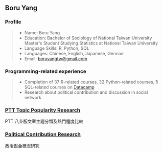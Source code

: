 ## Boru Yang

### Profile

> * Name: Boru Yang
> * Education: Bachelor of Sociology of National Taiwan University
Master's Student Studying Statistics at National Taiwan University
> * Language Skills: R, Python, SQL
> * Languages: Chinese, English, Japanese, German
> * Email: [boruyangtw@gmail.com](boruyangtw@gmail.com)

### Programming-related experience

> * Completion of 37 R-related courses, 32 Python-related courses, 5 SQL-related courses on [Datacamp](https://www.datacamp.com)
> * Research about political contribution and discussion in social network

### [PTT Topic Popularity Research](https://boruyang.github.io/portfolio/topic_popularity_research/topic_popularity_research.html)

PTT 八卦版文章主題分類及熱門程度比較

### [Political Contribution Research](https://boruyang.github.io/portfolio/political_contribution/political_contribution.html)

政治獻金概況研究
